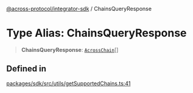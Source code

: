 [@across-protocol/integrator-sdk](../README.md) / ChainsQueryResponse

# Type Alias: ChainsQueryResponse

> **ChainsQueryResponse**: [`AcrossChain`](AcrossChain.md)[]

## Defined in

[packages/sdk/src/utils/getSupportedChains.ts:41](https://github.com/across-protocol/toolkit/blob/0408e9d38e7f5e4687131c33ea4b58d12a946b0d/packages/sdk/src/utils/getSupportedChains.ts#L41)
